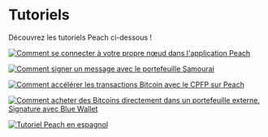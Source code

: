 # Tutoriels

Découvrez les tutoriels Peach ci-dessous !

[![Comment se connecter à votre propre nœud dans l'application Peach](https://img.youtube.com/vi/xtvq2i3mIYg/0.jpg)](https://www.youtube.com/watch?v=xtvq2i3mIYg)

[![Comment signer un message avec le portefeuille Samourai](https://img.youtube.com/vi/xgewSfhLgtY/0.jpg)](https://www.youtube.com/watch?v=xgewSfhLgtY)

[![Comment accélérer les transactions Bitcoin avec le CPFP sur Peach](https://img.youtube.com/vi/24OtQkL0CxU/0.jpg)](https://www.youtube.com/watch?v=24OtQkL0CxU)

[![Comment acheter des Bitcoins directement dans un portefeuille externe. Signature avec Blue Wallet](https://img.youtube.com/vi/d3STuVfFWfQ/0.jpg)](https://www.youtube.com/watch?v=d3STuVfFWfQ)

[![Tutoriel Peach en espagnol](https://img.youtube.com/vi/sVwSzTVIe6s/0.jpg)](https://www.youtube.com/watch?v=sVwSzTVIe6s)
